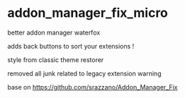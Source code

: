 # addon_manager_fix_micro
better addon manager waterfox




adds back buttons to sort your extensions !

style from classic theme restorer 

removed all junk related to legacy extension warning 

base on https://github.com/srazzano/Addon_Manager_Fix
